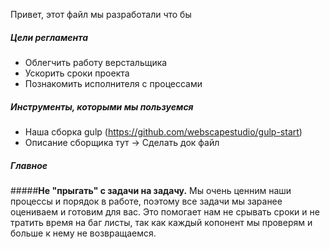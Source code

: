 Привет, этот файл мы разработали что бы 

##### Цели регламента
- Облегчить работу верстальщика
- Ускорить сроки проекта
- Познакомить исполнителя с процессами

##### Инструменты, которыми мы пользуемся
- Наша сборка gulp (https://github.com/webscapestudio/gulp-start)
- Описание сборщика тут -> Сделать док файл

##### Главное
#####**Не "прыгать" с задачи на задачу.** 
Мы очень ценним наши процессы и порядок в работе, поэтому все задачи мы заранее оцениваем и готовим для вас. Это помогает нам не срывать сроки и не тратить время на баг листы, так как каждый копонент мы проверям и больше к нему не возвращаемся.

	